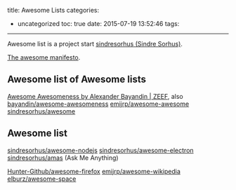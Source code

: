title: Awesome Lists
categories:
  - uncategorized
toc: true
date: 2015-07-19 13:52:46
tags:
---

Awesome list is a project start [sindresorhus (Sindre Sorhus)](https://github.com/sindresorhus).

[The awesome manifesto](https://github.com/sindresorhus/awesome/blob/master/awesome.md).

## Awesome list of Awesome lists

[Awesome Awesomeness by Alexander Bayandin | ZEEF](https://awesome-awesomeness.zeef.com/alexander.bayandin), also [bayandin/awesome-awesomeness](https://github.com/bayandin/awesome-awesomeness)
[emijrp/awesome-awesome](https://github.com/emijrp/awesome-awesome)
[sindresorhus/awesome](https://github.com/sindresorhus/awesome)

## Awesome list

[sindresorhus/awesome-nodejs](https://github.com/sindresorhus/awesome-nodejs)
[sindresorhus/awesome-electron](https://github.com/sindresorhus/awesome-electron)
[sindresorhus/amas](https://github.com/sindresorhus/amas) (Ask Me Anything)

[Hunter-Github/awesome-firefox](https://github.com/Hunter-Github/awesome-firefox)
[emijrp/awesome-wikipedia](https://github.com/emijrp/awesome-wikipedia)
[elburz/awesome-space](https://github.com/elburz/awesome-space)
